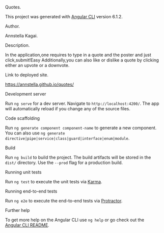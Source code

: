 Quotes.

This project was generated with [Angular CLI](https://github.com/angular/angular-cli) version 6.1.2.

Author.

Annstella Kagai.

Description.

In the application,one requires to type in a quote and the poster and just click,submit!Easy
Additionally,you can also like or dislike a quote by clicking either an upvote or a downvote.

Link to deployed site.

https://annstella.github.io/quotes/

 Development server

Run `ng serve` for a dev server. Navigate to `http://localhost:4200/`. The app will automatically reload if you change any of the source files.

 Code scaffolding

Run `ng generate component component-name` to generate a new component. You can also use `ng generate directive|pipe|service|class|guard|interface|enum|module`.

 Build

Run `ng build` to build the project. The build artifacts will be stored in the `dist/` directory. Use the `--prod` flag for a production build.

Running unit tests

Run `ng test` to execute the unit tests via [Karma](https://karma-runner.github.io).

Running end-to-end tests

Run `ng e2e` to execute the end-to-end tests via [Protractor](http://www.protractortest.org/).

Further help

To get more help on the Angular CLI use `ng help` or go check out the [Angular CLI README](https://github.com/angular/angular-cli/blob/master/README.md).
